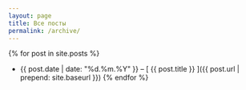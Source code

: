 ```yaml
---
layout: page
title: Все посты
permalink: /archive/
---
```


{% for post in site.posts %}
  * {{ post.date | date: "%d.%m.%Y" }} – [ {{ post.title }} ]({{ post.url | prepend: site.baseurl }})
{% endfor %}
